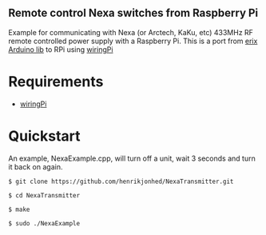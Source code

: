 ## Remote control Nexa switches from Raspberry Pi

Example for communicating with Nexa (or Arctech, KaKu, etc) 433MHz RF remote controlled power supply with a Raspberry Pi. This is a port from [erix Arduino lib](https://github.com/erix/NexaTransmitter) to RPi using [wiringPi](http://wiringpi.com)

# Requirements
* [wiringPi](http://wiringpi.com/download-and-install/)

# Quickstart
An example, NexaExample.cpp, will turn off a unit, wait 3 seconds and turn it back on again.

```$ git clone https://github.com/henrikjonhed/NexaTransmitter.git```

```$ cd NexaTransmitter```

```$ make```

```$ sudo ./NexaExample```
